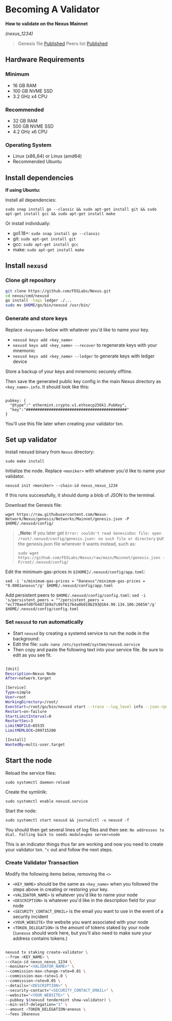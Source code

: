 # Becoming A Validator

**How to validate on the Nexus Mainnet**

*(nexus_1234)*

> Genesis file [Published](https://github.com/FDSLabs/Nexus/raw/main/Mainnet/genesis.json)
> Peers list [Published](https://github.com/FDSLabs/Nexus/blob/main/Mainnet/peers.txt)

## Hardware Requirements

### Minimum

* 16 GB RAM
* 100 GB NVME SSD
* 3.2 GHz x4 CPU

### Recommended

* 32 GB RAM
* 500 GB NVME SSD
* 4.2 GHz x6 CPU

### Operating System

* Linux (x86_64) or Linux (amd64)
* Recommended Ubuntu

## Install dependencies

**If using Ubuntu:**

Install all dependencies:

`sudo snap install go --classic && sudo apt-get install git && sudo apt-get install gcc && sudo apt-get install make`

Or install individually:

* go1.18+: `sudo snap install go --classic`
* git: `sudo apt-get install git`
* gcc: `sudo apt-get install gcc`
* make: `sudo apt-get install make`

## Install `nexusd`

### Clone git repository

```bash
git clone https://github.com/FDSLabs/Nexus.git
cd nexus/cmd/nexusd
go install -tags ledger ./...
sudo mv $HOME/go/bin/nexusd /usr/bin/

```

### Generate and store keys

Replace `<keyname>` below with whatever you'd like to name your key.

* `nexusd keys add <key_name>`
* `nexusd keys add <key_name> --recover` to regenerate keys with your mnemonic
* `nexusd keys add <key_name> --ledger` to generate keys with ledger device

Store a backup of your keys and mnemonic securely offline.

Then save the generated public key config in the main Nexus directory as `<key_name>.info`. It should look like this:

```

pubkey: {
  "@type":" ethermint.crypto.v1.ethsecp256k1.PubKey",
  "key":"############################################"
}

```

You'll use this file later when creating your validator txn.

## Set up validator

Install nexusd binary from `Nexus` directory:

`sudo make install`

Initialize the node. Replace `<moniker>` with whatever you'd like to name your validator.

`nexusd init <moniker> --chain-id nexus_nexus_1234`

If this runs successfully, it should dump a blob of JSON to the terminal.

Download the Genesis file:

`wget https://raw.githubusercontent.com/Nexus-Network/Nexus/genesis/Networks/Mainnet/genesis.json -P $HOME/.nexusd/config/`

> _**Note:** If you later get `Error: couldn't read GenesisDoc file: open /root/.nexusd/config/genesis.json: no such file or directory` put the genesis.json file wherever it wants instead, such as:
>
> `sudo wget https://github.com/FDSLabs/Nexus/raw/main/Mainnet/genesis.json -P/root/.nexusd/config/`

Edit the minimum-gas-prices in `${HOME}/.nexusd/config/app.toml`:

`sed -i 's/minimum-gas-prices = "0anexus"/minimum-gas-prices = "0.0001anexus"/g' $HOME/.nexusd/config/app.toml`

Add persistent peers to `$HOME/.nexusd/config/config.toml`:
`sed -i 's/persistent_peers = ""/persistent_peers = "ec770ae4fd0fb4871b9a7c09f61764a0b010b293@164.90.134.106:26656"/g' $HOME/.nexusd/config/config.toml`

### Set `nexusd` to run automatically

* Start `nexusd` by creating a systemd service to run the node in the background:
* Edit the file: `sudo nano /etc/systemd/system/nexusd.service`
* Then copy and paste the following text into your service file. Be sure to edit as you see fit.

```bash

[Unit]
Description=Nexus Node
After=network.target

[Service]
Type=simple
User=root
WorkingDirectory=/root/
ExecStart=/root/go/bin/nexusd start --trace --log_level info --json-rpc.api eth,txpool,net,debug,web3 --api.enable
Restart=on-failure
StartLimitInterval=0
RestartSec=3
LimitNOFILE=65535
LimitMEMLOCK=209715200

[Install]
WantedBy=multi-user.target

```

## Start the node

Reload the service files:

`sudo systemctl daemon-reload`

Create the symlinlk:

`sudo systemctl enable nexusd.service`

Start the node:

`sudo systemctl start nexusd && journalctl -u nexusd -f`

You should then get several lines of log files and then see: `No addresses to dial. Falling back to seeds module=pex server=node`

This is an indicator things thus far are working and now you need to create your validator txn. `^c` out and follow the next steps.

### Create Validator Transaction

Modify the following items below, removing the `<>`

* `<KEY_NAME>` should be the same as `<key_name>` when you followed the steps above in creating or restoring your key.
* `<VALIDATOR_NAME>` is whatever you'd like to name your node
* `<DESCRIPTION>` is whatever you'd like in the description field for your node
* `<SECURITY_CONTACT_EMAIL>` is the email you want to use in the event of a security incident
* `<YOUR_WEBSITE>` the website you want associated with your node
* `<TOKEN_DELEGATION>` is the amount of tokens staked by your node (`1anexus` should work here, but you'll also need to make sure your address contains tokens.)

```bash

nexusd tx staking create-validator \
--from <KEY_NAME> \
--chain-id nexus_nexus_1234 \
--moniker="<VALIDATOR_NAME>" \
--commission-max-change-rate=0.01 \
--commission-max-rate=1.0 \
--commission-rate=0.05 \
--details="<DESCRIPTION>" \
--security-contact="<SECURITY_CONTACT_EMAIL>" \
--website="<YOUR_WEBSITE>" \
--pubkey $(nexusd tendermint show-validator) \
--min-self-delegation="1" \
--amount <TOKEN_DELEGATION>anexus \
--fees 20anexus

```
